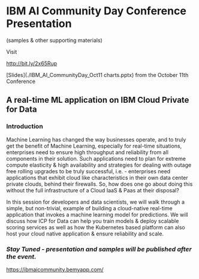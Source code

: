 
# IBM AI Community Day Conference Presentation

(samples & other supporting materials)


Visit

http://bit.ly/2x65Rup


[Slides](./IBM_AI_CommunityDay_Oct11 charts.pptx)  from the October 11th Conference



## A real-time ML application on IBM Cloud Private for Data

### Introduction

Machine Learning has changed the way businesses operate, and to truly get the benefit of Machine Learning, especially for real-time situations, enterprises need to ensure high throughput and reliability from all components in their solution. Such applications need to plan for extreme compute elasticity & high availability and strategies for dealing with outage free rolling upgrades to be truly successful, i.e. - enterprises need applications that exhibit cloud like characteristics in their own data center private clouds, behind their firewalls. So, how does one go about doing this without the full infrastructure of a Cloud IaaS & Paas at their disposal?

In this session for developers and data scientists, we will walk through a simple, but non-trivial, example of building a cloud-native real-time application that invokes a machine learning model for predictions. We will discuss how ICP for Data can help you train models & deploy scalable scoring services as well as how the Kubernetes based platform can also host your cloud native application & ensure reliability and scale.

### _Stay Tuned - presentation and samples will be published after the event._


https://ibmaicommunity.bemyapp.com/

